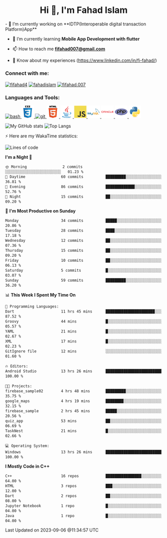 <h1 align="center">Hi 👋, I'm Fahad Islam</h1>
- 🔭 I’m currently working on **IDTP(Interoperable digital transaction Platform)App**

- 🌱 I’m currently learning **Mobile App Development with flutter**

- 📫 How to reach me **fifahad007@gmail.com**

- 📄 Know about my experiences (https://www.linkedin.com/in/fi-fahad/)

<h3 align="left">Connect with me:</h3>
<p align="left">
<a href="https://twitter.com/fifahad4" target="blank"><img align="center" src="https://raw.githubusercontent.com/rahuldkjain/github-profile-readme-generator/master/src/images/icons/Social/twitter.svg" alt="fifahad4" height="30" width="40" /></a>
<a href="https://www.linkedin.com/in/fi-fahad/" target="blank"><img align="center" src="https://raw.githubusercontent.com/rahuldkjain/github-profile-readme-generator/master/src/images/icons/Social/linked-in-alt.svg" alt="fahadislam" height="30" width="40" /></a>
<a href="https://fb.com/fifahad.007" target="blank"><img align="center" src="https://raw.githubusercontent.com/rahuldkjain/github-profile-readme-generator/master/src/images/icons/Social/facebook.svg" alt="fifahad.007" height="30" width="40" /></a>
</p>

<h3 align="left">Languages and Tools:</h3>
<p align="left"> <a href="https://www.gnu.org/software/bash/" target="_blank" rel="noreferrer"> <img src="https://www.vectorlogo.zone/logos/gnu_bash/gnu_bash-icon.svg" alt="bash" width="40" height="40"/> </a> <a href="https://www.w3schools.com/css/" target="_blank" rel="noreferrer"> <img src="https://raw.githubusercontent.com/devicons/devicon/master/icons/css3/css3-original-wordmark.svg" alt="css3" width="40" height="40"/> </a> <a href="https://git-scm.com/" target="_blank" rel="noreferrer"> <img src="https://www.vectorlogo.zone/logos/git-scm/git-scm-icon.svg" alt="git" width="40" height="40"/> </a> <a href="https://www.w3.org/html/" target="_blank" rel="noreferrer"> <img src="https://raw.githubusercontent.com/devicons/devicon/master/icons/html5/html5-original-wordmark.svg" alt="html5" width="40" height="40"/> </a> <a href="https://www.java.com" target="_blank" rel="noreferrer"> <img src="https://raw.githubusercontent.com/devicons/devicon/master/icons/java/java-original.svg" alt="java" width="40" height="40"/> </a> <a href="https://developer.mozilla.org/en-US/docs/Web/JavaScript" target="_blank" rel="noreferrer"> <img src="https://raw.githubusercontent.com/devicons/devicon/master/icons/javascript/javascript-original.svg" alt="javascript" width="40" height="40"/> </a> <a href="https://www.mysql.com/" target="_blank" rel="noreferrer"> <img src="https://raw.githubusercontent.com/devicons/devicon/master/icons/mysql/mysql-original-wordmark.svg" alt="mysql" width="40" height="40"/> </a> <a href="https://www.oracle.com/" target="_blank" rel="noreferrer"> <img src="https://raw.githubusercontent.com/devicons/devicon/master/icons/oracle/oracle-original.svg" alt="oracle" width="40" height="40"/> </a> <a href="https://www.php.net" target="_blank" rel="noreferrer"> <img src="https://raw.githubusercontent.com/devicons/devicon/master/icons/php/php-original.svg" alt="php" width="40" height="40"/> </a> <a href="https://www.python.org" target="_blank" rel="noreferrer"> <img src="https://raw.githubusercontent.com/devicons/devicon/master/icons/python/python-original.svg" alt="python" width="40" height="40"/> </a> </p>

![My GitHub stats](https://github-readme-stats.vercel.app/api?username=Fahaddada47&show_icons=true&theme=radical)
![Top Langs](https://github-readme-stats.vercel.app/api/top-langs/?username=Fahaddada47&layout=donut)


⚡ Here are my WakaTime statistics:

<!--START_SECTION:waka-->
![Lines of code](https://img.shields.io/badge/From%20Hello%20World%20I%27ve%20Written-238.0%20thousand%20lines%20of%20code-blue)

**I'm a Night 🦉** 

```text
🌞 Morning                2 commits           ░░░░░░░░░░░░░░░░░░░░░░░░░   01.23 % 
🌆 Daytime                60 commits          █████████░░░░░░░░░░░░░░░░   36.81 % 
🌃 Evening                86 commits          █████████████░░░░░░░░░░░░   52.76 % 
🌙 Night                  15 commits          ██░░░░░░░░░░░░░░░░░░░░░░░   09.20 % 
```
📅 **I'm Most Productive on Sunday** 

```text
Monday                   34 commits          █████░░░░░░░░░░░░░░░░░░░░   20.86 % 
Tuesday                  28 commits          ████░░░░░░░░░░░░░░░░░░░░░   17.18 % 
Wednesday                12 commits          ██░░░░░░░░░░░░░░░░░░░░░░░   07.36 % 
Thursday                 15 commits          ██░░░░░░░░░░░░░░░░░░░░░░░   09.20 % 
Friday                   10 commits          ██░░░░░░░░░░░░░░░░░░░░░░░   06.13 % 
Saturday                 5 commits           █░░░░░░░░░░░░░░░░░░░░░░░░   03.07 % 
Sunday                   59 commits          █████████░░░░░░░░░░░░░░░░   36.20 % 
```


📊 **This Week I Spent My Time On** 

```text
💬 Programming Languages: 
Dart                     11 hrs 45 mins      ██████████████████████░░░   87.52 % 
Groovy                   44 mins             █░░░░░░░░░░░░░░░░░░░░░░░░   05.57 % 
YAML                     21 mins             █░░░░░░░░░░░░░░░░░░░░░░░░   02.67 % 
XML                      17 mins             █░░░░░░░░░░░░░░░░░░░░░░░░   02.23 % 
GitIgnore file           12 mins             ░░░░░░░░░░░░░░░░░░░░░░░░░   01.60 % 

🔥 Editors: 
Android Studio           13 hrs 26 mins      █████████████████████████   100.00 % 

🐱‍💻 Projects: 
firebase_sample02        4 hrs 48 mins       █████████░░░░░░░░░░░░░░░░   35.75 % 
google_maps              4 hrs 19 mins       ████████░░░░░░░░░░░░░░░░░   32.15 % 
firebase_sample          2 hrs 45 mins       █████░░░░░░░░░░░░░░░░░░░░   20.56 % 
quiz_app                 53 mins             ██░░░░░░░░░░░░░░░░░░░░░░░   06.69 % 
TaskNest                 21 mins             █░░░░░░░░░░░░░░░░░░░░░░░░   02.66 % 

💻 Operating System: 
Windows                  13 hrs 26 mins      █████████████████████████   100.00 % 
```

**I Mostly Code in C++** 

```text
C++                      16 repos            ████████████████░░░░░░░░░   64.00 % 
HTML                     3 repos             ███░░░░░░░░░░░░░░░░░░░░░░   12.00 % 
Dart                     2 repos             ██░░░░░░░░░░░░░░░░░░░░░░░   08.00 % 
Jupyter Notebook         1 repo              █░░░░░░░░░░░░░░░░░░░░░░░░   04.00 % 
Java                     1 repo              █░░░░░░░░░░░░░░░░░░░░░░░░   04.00 % 
```




 Last Updated on 2023-09-06 @11:34:57 UTC
<!--END_SECTION:waka-->


